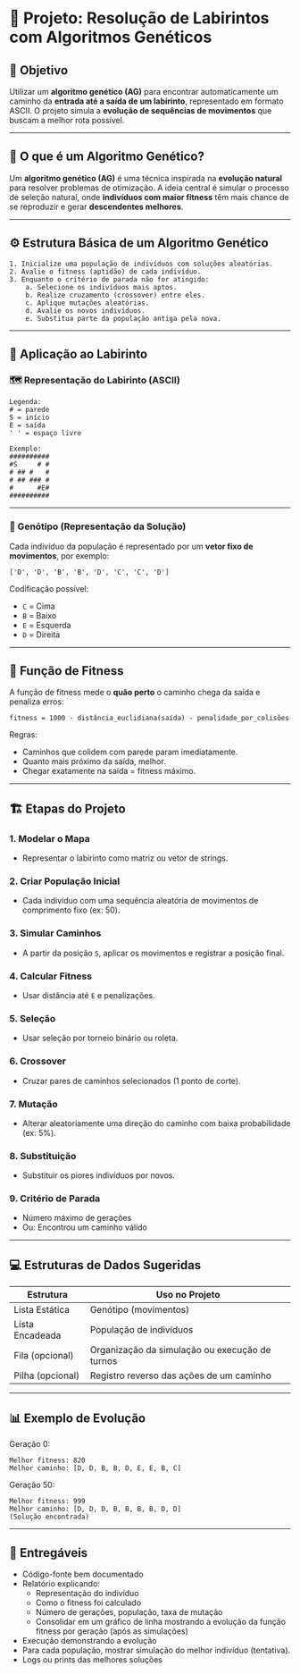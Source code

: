 
# 🧬 Projeto: Resolução de Labirintos com Algoritmos Genéticos

## 🎯 Objetivo

Utilizar um **algoritmo genético (AG)** para encontrar automaticamente um caminho da **entrada até a saída de um labirinto**, representado em formato ASCII. O projeto simula a **evolução de sequências de movimentos** que buscam a melhor rota possível.

---

## 📌 O que é um Algoritmo Genético?

Um **algoritmo genético (AG)** é uma técnica inspirada na **evolução natural** para resolver problemas de otimização. A ideia central é simular o processo de seleção natural, onde **indivíduos com maior fitness** têm mais chance de se reproduzir e gerar **descendentes melhores**.

---

## ⚙️ Estrutura Básica de um Algoritmo Genético

```
1. Inicialize uma população de indivíduos com soluções aleatórias.
2. Avalie o fitness (aptidão) de cada indivíduo.
3. Enquanto o critério de parada não for atingido:
    a. Selecione os indivíduos mais aptos.
    b. Realize cruzamento (crossover) entre eles.
    c. Aplique mutações aleatórias.
    d. Avalie os novos indivíduos.
    e. Substitua parte da população antiga pela nova.
```

---

## 🧩 Aplicação ao Labirinto

### 🗺️ Representação do Labirinto (ASCII)

```
Legenda:
# = parede
S = início
E = saída
' ' = espaço livre

Exemplo:
##########
#S     # #
# ## #   #
# ## ### #
#      #E#
##########
```

---

### 🧬 Genótipo (Representação da Solução)

Cada indivíduo da população é representado por um **vetor fixo de movimentos**, por exemplo:

```
['D', 'D', 'B', 'B', 'D', 'C', 'C', 'D']
```

Codificação possível:

- `C` = Cima
- `B` = Baixo
- `E` = Esquerda
- `D` = Direita

---

## 📐 Função de Fitness

A função de fitness mede o **quão perto** o caminho chega da saída e penaliza erros:

```
fitness = 1000 - distância_euclidiana(saída) - penalidade_por_colisões
```

Regras:
- Caminhos que colidem com parede param imediatamente.
- Quanto mais próximo da saída, melhor.
- Chegar exatamente na saída = fitness máximo.

---

## 🏗️ Etapas do Projeto

### 1. Modelar o Mapa
- Representar o labirinto como matriz ou vetor de strings.

### 2. Criar População Inicial
- Cada indivíduo com uma sequência aleatória de movimentos de comprimento fixo (ex: 50).

### 3. Simular Caminhos
- A partir da posição `S`, aplicar os movimentos e registrar a posição final.

### 4. Calcular Fitness
- Usar distância até `E` e penalizações.

### 5. Seleção
- Usar seleção por torneio binário ou roleta.

### 6. Crossover
- Cruzar pares de caminhos selecionados (1 ponto de corte).

### 7. Mutação
- Alterar aleatoriamente uma direção do caminho com baixa probabilidade (ex: 5%).

### 8. Substituição
- Substituir os piores indivíduos por novos.

### 9. Critério de Parada
- Número máximo de gerações
- Ou: Encontrou um caminho válido

---

## 💻 Estruturas de Dados Sugeridas

| Estrutura            | Uso no Projeto                                        |
|----------------------|--------------------------------------------------------|
| Lista Estática       | Genótipo (movimentos)                                 |
| Lista Encadeada      | População de indivíduos                               |
| Fila (opcional)      | Organização da simulação ou execução de turnos       |
| Pilha (opcional)     | Registro reverso das ações de um caminho              |

---

## 📊 Exemplo de Evolução

Geração 0:
```
Melhor fitness: 820
Melhor caminho: [D, D, B, B, D, E, E, B, C]
```

Geração 50:
```
Melhor fitness: 999
Melhor caminho: [D, D, D, B, B, B, B, D, D]
(Solução encontrada)
```

---


## 📝 Entregáveis

- Código-fonte bem documentado
- Relatório explicando:
  - Representação do indivíduo
  - Como o fitness foi calculado
  - Número de gerações, população, taxa de mutação
  - Consolidar em um gráfico de linha mostrando a evolução da função fitness por geração (após as simulações)
- Execução demonstrando a evolução
- Para cada população, mostrar simulação do melhor indivíduo (tentativa).
- Logs ou prints das melhores soluções

